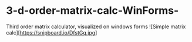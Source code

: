 # 3-d-order-matrix-calc-WinForms-
Third order matrix calculator, visualized on windows forms
![Simple matrix calc][https://snipboard.io/DfstGq.jpg]
